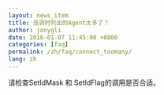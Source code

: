 ```yaml
---
layout: news_item
title: 连调时列出的Agent太多了？
author: jonygli
date: 2016-01-07 11:45:00 +0800
categories: [faq]
permalink: /zh/faq/connect_toomany/
lang: zh
---
```


请检查SetIdMask 和 SetIdFlag的调用是否合适。
